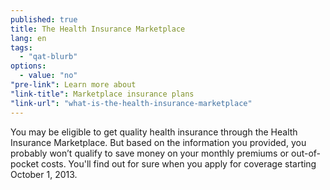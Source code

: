 ```yaml
---
published: true
title: The Health Insurance Marketplace
lang: en
tags: 
  - "qat-blurb"
options: 
  - value: "no"
"pre-link": Learn more about
"link-title": Marketplace insurance plans
"link-url": "what-is-the-health-insurance-marketplace"
---
```


You may be eligible to get quality health insurance through the Health Insurance Marketplace. But based on the information you provided, you probably won’t qualify to save money on your monthly premiums or out-of-pocket costs. You'll find out for sure when you apply for coverage starting October 1, 2013.
